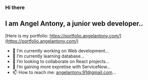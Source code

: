 ### Hi there 

## I am Angel Antony, a junior web developer..
[Here is my portfolio: https://portfolio.angelantony.com/](https://portfolio.angelantony.com/)



- 🔭 I’m currently working on Web development...
- 🌱 I’m currently learning database...
- 👯 I’m looking to collaborate on React projects...
- 🤔 I’m gaining more expretise with ServiceNow...
- 📫 How to reach me: angelantony.91@gmail.com...


<!--
**angelantonyc/angelantonyc** is a ✨ _special_ ✨ repository because its `README.md` (this file) appears on your GitHub profile.

Here are some ideas to get you started:

- 🔭 I’m currently working on ...
- 🌱 I’m currently learning ...
- 👯 I’m looking to collaborate on ...
- 🤔 I’m looking for help with ...
- 💬 Ask me about ...
- 📫 How to reach me: ...
- 😄 Pronouns: ...
- ⚡ Fun fact: ...
-->
